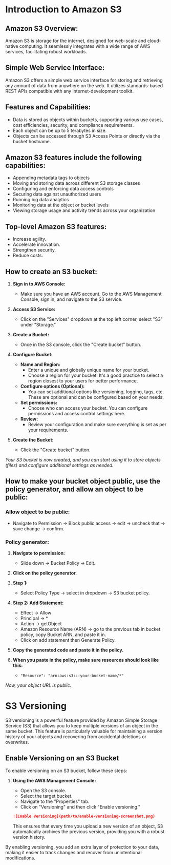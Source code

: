 # Introduction to Amazon S3

## Amazon S3 Overview:
Amazon S3 is storage for the internet, designed for web-scale and cloud-native computing. It seamlessly integrates with a wide range of AWS services, facilitating robust workloads.

## Simple Web Service Interface:
Amazon S3 offers a simple web service interface for storing and retrieving any amount of data from anywhere on the web. It utilizes standards-based REST APIs compatible with any internet-development toolkit.

## Features and Capabilities:
- Data is stored as objects within buckets, supporting various use cases, cost efficiencies, security, and compliance requirements.
- Each object can be up to 5 terabytes in size.
- Objects can be accessed through S3 Access Points or directly via the bucket hostname.

## Amazon S3 features include the following capabilities:
- Appending metadata tags to objects
- Moving and storing data across different S3 storage classes
- Configuring and enforcing data access controls
- Securing data against unauthorized users
- Running big data analytics
- Monitoring data at the object or bucket levels
- Viewing storage usage and activity trends across your organization

## Top-level Amazon S3 features:
- Increase agility.
- Accelerate innovation.
- Strengthen security.
- Reduce costs.

## How to create an S3 bucket:
1. **Sign in to AWS Console:**
   - Make sure you have an AWS account. Go to the AWS Management Console, sign in, and navigate to the S3 service.
   
2. **Access S3 Service:**
   - Click on the "Services" dropdown at the top left corner, select "S3" under "Storage."
   
3. **Create a Bucket:**
   - Once in the S3 console, click the "Create bucket" button.
   
4. **Configure Bucket:**
   - **Name and Region:**
     - Enter a unique and globally unique name for your bucket.
     - Choose a region for your bucket. It's a good practice to select a region closest to your users for better performance.
   - **Configure options (Optional):**
     - You can set additional options like versioning, logging, tags, etc. These are optional and can be configured based on your needs.
   - **Set permissions:**
     - Choose who can access your bucket. You can configure permissions and access control settings here.
   - **Review:**
     - Review your configuration and make sure everything is set as per your requirements.
   
5. **Create the Bucket:**
   - Click the "Create bucket" button.

*Your S3 bucket is now created, and you can start using it to store objects (files) and configure additional settings as needed.*

## How to make your bucket object public, use the policy generator, and allow an object to be public:

### Allow object to be public:
- Navigate to Permission -> Block public access -> edit -> uncheck that -> save change -> confirm.

### Policy generator:
1. **Navigate to permission:**
   - Slide down -> Bucket Policy -> Edit.
   
2. **Click on the policy generator.**

3. **Step 1:**
   - Select Policy Type -> select in dropdown -> S3 bucket policy.
   
4. **Step 2: Add Statement:**
   - Effect -> Allow
   - Principal -> *
   - Action -> getObject
   - Amazon Resource Name (ARN) -> go to the previous tab in bucket policy, copy Bucket ARN, and paste it in.
   - Click on add statement then Generate Policy.

5. **Copy the generated code and paste it in the policy.**

6. **When you paste in the policy, make sure resources should look like this:**
   - `"Resource": "arn:aws:s3:::your-bucket-name/*"`

*Now, your object URL is public.*



# S3 Versioning

S3 versioning is a powerful feature provided by Amazon Simple Storage Service (S3) that allows you to keep multiple versions of an object in the same bucket. This feature is particularly valuable for maintaining a version history of your objects and recovering from accidental deletions or overwrites.

## Enable Versioning on an S3 Bucket

To enable versioning on an S3 bucket, follow these steps:

1. **Using the AWS Management Console:**
   - Open the S3 console.
   - Select the target bucket.
   - Navigate to the "Properties" tab.
   - Click on "Versioning" and then click "Enable versioning."

    ```markdown
    ![Enable Versioning](path/to/enable-versioning-screenshot.png)
    ```

   This ensures that every time you upload a new version of an object, S3 automatically archives the previous version, providing you with a robust version history.

By enabling versioning, you add an extra layer of protection to your data, making it easier to track changes and recover from unintentional modifications.

